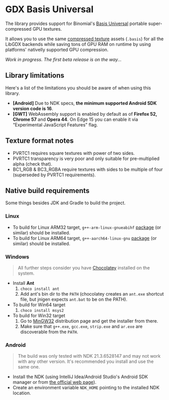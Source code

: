 # GDX Basis Universal

The library provides support for Binomial's [Basis Universal](https://github.com/BinomialLLC/basis_universal) portable super-compressed GPU textures.

It allows you to use the same [compressed texture](https://en.wikipedia.org/wiki/Texture_compression) assets (`.basis`) for all the LibGDX backends while saving tons of GPU RAM on runtime by using platforms' nativelly supported GPU compression.

_Work in progress. The first beta release is on the way..._

## Library limitations

Here's a list of the limitations you should be aware of when using this library.

- __[Android]__ Due to NDK specs, __the minimum supported Android SDK version code is 16__.
- __[GWT]__ WebAssembly support is enabled by default as of __Firefox 52, Chrome 57__ and __Opera 44__. On Edge 15 you can enable it via “Experimental JavaScript Features” flag.


## Texture format notes

- PVRTC1 requires square textures with power of two sides.
- PVRTC1 transparency is very poor and only suitable for pre-multiplied alpha (check that).
- BC1_RGB & BC3_RGBA require textures with sides to be multiple of four (superseded by PVRTC1 requirements).

## Native build requirements

Some things besides JDK and Gradle to build the project. 

### Linux
- To build for Linux ARM32 target, `g++-arm-linux-gnueabihf` [package](https://packages.debian.org/stretch/g++-arm-linux-gnueabihf) (or similar) should be installed. 
- To build for Linux ARM64 target, `g++-aarch64-linux-gnu` [package](https://packages.debian.org/stretch/g++-aarch64-linux-gnu) (or similar) should be installed. 

### Windows
> All further steps consider you have [Chocolatey](https://chocolatey.org/) installed on the system.
- Install __Ant__
    1. `choco install ant`
    2. Add ant's bin dir to the `PATH` (chocolatey creates an `ant.exe` shortcut file, but jnigen expects `ant.bat` to be on the PATH).
- To build for Win64 target
    1. `choco install msys2`
- To build for Win32 target
    1. Go to [MinGW32](https://sourceforge.net/projects/mingw/files/Installer/) distribution page and get the installer from there.
    2. Make sure that `g++.exe`, `gcc.exe`, `strip.exe` and `ar.exe` are discoverable from the `PATH`.

### Android
> The build was only tested with NDK 21.3.6528147 and may not work with any other version. It's recommended you install and use the same one.
- Install the NDK (using IntelliJ Idea/Android Studio's Android SDK manager or from [the official web page](https://developer.android.com/ndk/downloads)).
- Create an environment variable `NDK_HOME` pointing to the installed NDK location.
